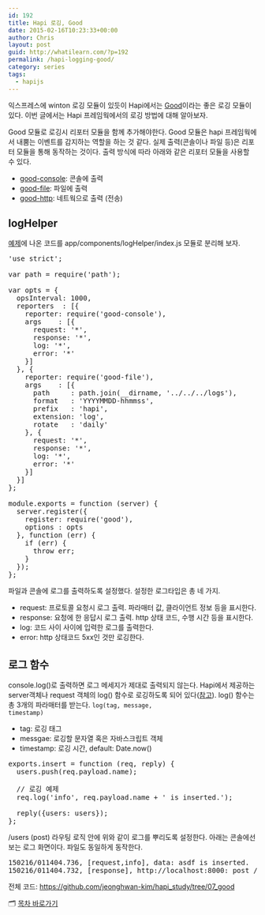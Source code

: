 ```yaml
---
id: 192
title: Hapi 로깅, Good
date: 2015-02-16T10:23:33+00:00
author: Chris
layout: post
guid: http://whatilearn.com/?p=192
permalink: /hapi-logging-good/
category: series
tags:
  - hapijs
---
```

익스프레스에 winton 로깅 모듈이 있듯이 Hapi에서는 <a href="https://github.com/hapijs/good">Good</a>이라는 좋은 로깅 모듈이 있다. 이번 글에서는 Hapi 프레임웍에서의 로깅 방법에 대해 알아보자.

Good 모듈로 로깅시 리포터 모듈을 함께 추가해야한다. Good 모듈은 hapi 프레임웍에서 내뿜는 이벤트를 감지하는 역할을 하는 것 같다. 실제 출력(콘솔이나 파일 등)은 리포터 모듈을 통해 동작하는 것이다. 출력 방식에 따라 아래와 같은 리포터 모듈을 사용할 수 있다.

<ul>
    <li><a href="https://github.com/hapijs/good-console">good-console</a>: 콘솔에 출력</li>
    <li><a href="https://github.com/hapijs/good-file">good-file</a>: 파일에 출력</li>
    <li><a href="https://github.com/hapijs/good-http">good-http</a>: 네트웍으로 출력 (전송)</li>
</ul>

<h2>logHelper</h2>

<a href="https://github.com/hapijs/good">예제</a>에 나온 코드를 app/components/logHelper/index.js 모듈로 분리해 보자.

<pre class="lang:js decode:true">'use strict';

var path = require('path');

var opts = {
  opsInterval: 1000,
  reporters  : [{
    reporter: require('good-console'),
    args    : [{
      request: '*',
      response: '*',
      log: '*',
      error: '*'
    }]
  }, {
    reporter: require('good-file'),
    args    : [{
      path     : path.join(__dirname, '../../../logs'),
      format   : 'YYYYMMDD-hhmmss',
      prefix   : 'hapi',
      extension: 'log',
      rotate   : 'daily'
    }, {
      request: '*',
      response: '*',
      log: '*',
      error: '*'
    }]
  }]
};

module.exports = function (server) {
  server.register({
    register: require('good'),
    options : opts
  }, function (err) {
    if (err) {
      throw err;
    }
  });
};
</pre>

파일과 콘솔에 로그를 출력하도록 설정했다. 설정한 로그타입은 총 네 가지.

<ul>
    <li>request: 프로토콜 요청시 로그 출력. 파라매터 값, 클라이언트 정보 등을 표시한다.</li>
    <li>response: 요청에 한 응답시 로그 출력. http 상태 코드, 수행 시간 등을 표시한다.</li>
    <li>log: 코드 사이 사이에 입력한 로그를 출력한다.</li>
    <li>error: http 상태코드 5xx인 것만 로깅한다.</li>
</ul>

<h2>로그 함수</h2>

console.log()로 출력하면 로그 메세지가 제대로 출력되지 않는다. Hapi에서 제공하는 server객체나 request 객체의 log() 함수로 로깅하도록 되어 있다(<a href="http://hapijs.com/tutorials/logging">참고</a>). log() 함수는 총 3개의 파라매터를 받는다. <code>log(tag, message, timestamp)</code>

<ul>
    <li>tag: 로깅 태그</li>
    <li>messgae: 로깅할 문자열 혹은 자바스크립트 객체</li>
    <li>timestamp: 로깅 시간, default: Date.now()</li>
</ul>

<pre class="lang:js decode:true " title="로깅 예제 ">exports.insert = function (req, reply) {
  users.push(req.payload.name);

  // 로깅 예제
  req.log('info', req.payload.name + ' is inserted.');

  reply({users: users});
};
</pre>

/users (post) 라우팅 로직 안에 위와 같이 로그를 뿌리도록 설정한다. 아래는 콘솔에선 보는 로그 화면이다. 파일도 동일하게 동작한다.

<pre class="lang:sh decode:true " title="로깅 출력 ">150216/011404.736, [request,info], data: asdf is inserted.
150216/011404.732, [response], http://localhost:8000: post /users {} 200 (7ms)
</pre>

전체 코드: <a href="https://github.com/jeonghwan-kim/hapi_study/tree/07_good">https://github.com/jeonghwan-kim/hapi_study/tree/07_good</a>

🗂 [목차 바로가기](/series/2015/02/13/hapijs-index.html)
